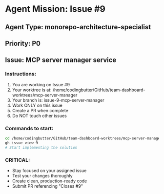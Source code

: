 # Agent Mission: Issue #9

## Agent Type: monorepo-architecture-specialist
## Priority: P0
## Issue: MCP server manager service

### Instructions:
1. You are working on Issue #9
2. Your worktree is at: /home/codingbutter/GitHub/team-dashboard-worktrees/mcp-server-manager
3. Your branch is: issue-9-mcp-server-manager
4. Work ONLY on this issue
5. Create a PR when complete
6. Do NOT touch other issues

### Commands to start:
```bash
cd /home/codingbutter/GitHub/team-dashboard-worktrees/mcp-server-manager
gh issue view 9
# Start implementing the solution
```

### CRITICAL:
- Stay focused on your assigned issue
- Test your changes thoroughly
- Create clean, production-ready code
- Submit PR referencing "Closes #9"
